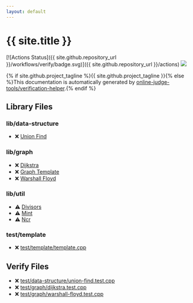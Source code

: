 ```yaml
---
layout: default
---
```


<!-- mathjax config similar to math.stackexchange -->
<script type="text/javascript" async
  src="https://cdnjs.cloudflare.com/ajax/libs/mathjax/2.7.5/MathJax.js?config=TeX-MML-AM_CHTML">
</script>
<script type="text/x-mathjax-config">
  MathJax.Hub.Config({
    TeX: { equationNumbers: { autoNumber: "AMS" }},
    tex2jax: {
      inlineMath: [ ['$','$'] ],
      processEscapes: true
    },
    "HTML-CSS": { matchFontHeight: false },
    displayAlign: "left",
    displayIndent: "2em"
  });
</script>

<script type="text/javascript" src="https://cdnjs.cloudflare.com/ajax/libs/jquery/3.4.1/jquery.min.js"></script>
<script src="https://cdn.jsdelivr.net/npm/jquery-balloon-js@1.1.2/jquery.balloon.min.js" integrity="sha256-ZEYs9VrgAeNuPvs15E39OsyOJaIkXEEt10fzxJ20+2I=" crossorigin="anonymous"></script>
<script type="text/javascript" src="assets/js/copy-button.js"></script>
<link rel="stylesheet" href="assets/css/copy-button.css" />


# {{ site.title }}

[![Actions Status]({{ site.github.repository_url }}/workflows/verify/badge.svg)]({{ site.github.repository_url }}/actions)
<a href="{{ site.github.repository_url }}"><img src="https://img.shields.io/github/last-commit/{{ site.github.owner_name }}/{{ site.github.repository_name }}" /></a>

{% if site.github.project_tagline %}{{ site.github.project_tagline }}{% else %}This documentation is automatically generated by <a href="https://github.com/online-judge-tools/verification-helper">online-judge-tools/verification-helper</a>.{% endif %}

## Library Files

<div id="cbed23bc82f8d451042dd45b42d995ac"></div>

### lib/data-structure

* :x: <a href="library/lib/data-structure/union-find.cpp.html">Union Find</a>


<div id="6e267a37887a7dcb68cbf7008d6c7e48"></div>

### lib/graph

* :x: <a href="library/lib/graph/dijkstra.cpp.html">Dijkstra</a>
* :x: <a href="library/lib/graph/graph-template.cpp.html">Graph Template</a>
* :x: <a href="library/lib/graph/warshall-floyd.cpp.html">Warshall Floyd</a>


<div id="76d75a8065c92efe3b83e817563c11ef"></div>

### lib/util

* :warning: <a href="library/lib/util/divisors.cpp.html">Divisors</a>
* :warning: <a href="library/lib/util/mint.cpp.html">Mint</a>
* :warning: <a href="library/lib/util/ncr.cpp.html">Ncr</a>


<div id="3bd26683cf387f4976fcd993c9e66cb5"></div>

### test/template

* :x: <a href="library/test/template/template.cpp.html">test/template/template.cpp</a>


## Verify Files

* :x: <a href="verify/test/data-structure/union-find.test.cpp.html">test/data-structure/union-find.test.cpp</a>
* :x: <a href="verify/test/graph/dijkstra.test.cpp.html">test/graph/dijkstra.test.cpp</a>
* :x: <a href="verify/test/graph/warshall-floyd.test.cpp.html">test/graph/warshall-floyd.test.cpp</a>


